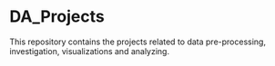 # DA_Projects
This repository contains the projects related to data pre-processing, investigation, visualizations and analyzing.
